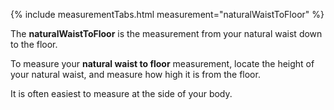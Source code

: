 {% include measurementTabs.html measurement="naturalWaistToFloor" %}

The **naturalWaistToFloor** is the measurement from your natural waist down to the floor.

To measure your **natural waist to floor** measurement,
locate the height of your natural waist, and measure how high it is from the floor.

It is often easiest to measure at the side of your body.
